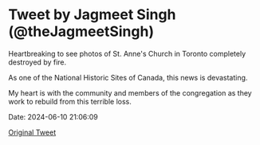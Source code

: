 # Tweet by Jagmeet Singh (@theJagmeetSingh)

Heartbreaking to see photos of St. Anne's Church in Toronto completely destroyed by fire.

As one of the National Historic Sites of Canada, this news is devastating.

My heart is with the community and members of the congregation as they work to rebuild from this terrible loss.

Date: 2024-06-10 21:06:09

[Original Tweet](https://x.com/theJagmeetSingh/status/1800273271130136706)
